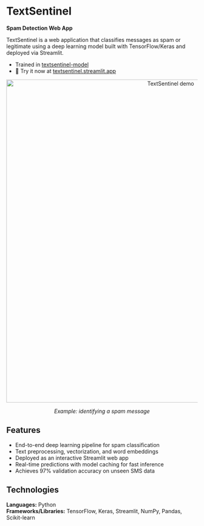 # TextSentinel  
**Spam Detection Web App**

TextSentinel is a web application that classifies messages as spam or legitimate using a deep learning model built with TensorFlow/Keras and deployed via Streamlit.

- Trained in [textsentinel-model](https://github.com/sanjitmukesh/textsentinel-model)
- 🚀 Try it now at [textsentinel.streamlit.app](https://textsentinel.streamlit.app/)

<p align="center">
  <img width="850" alt="TextSentinel demo" src="https://github.com/user-attachments/assets/43cf0787-065a-42a5-a9fe-77a147488e9d" />
</p>
<p align="center"><em>Example: identifying a spam message</em></p>

## Features
- End-to-end deep learning pipeline for spam classification  
- Text preprocessing, vectorization, and word embeddings  
- Deployed as an interactive Streamlit web app  
- Real-time predictions with model caching for fast inference  
- Achieves 97% validation accuracy on unseen SMS data  

## Technologies
**Languages:** Python  
**Frameworks/Libraries:** TensorFlow, Keras, Streamlit, NumPy, Pandas, Scikit-learn  

